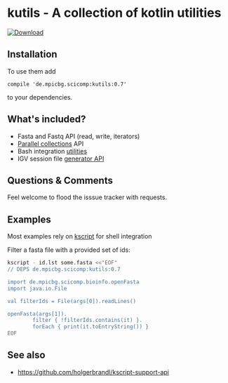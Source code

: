 # kutils - A collection of kotlin utilities

[ ![Download](https://api.bintray.com/packages/holgerbrandl/mpicbg-scicomp/kutils/images/download.svg) ](https://bintray.com/holgerbrandl/mpicbg-scicomp/kutils/_latestVersion)

## Installation

To use them add
```
compile 'de.mpicbg.scicomp:kutils:0.7'
```
to your dependencies.



## What's included?

* Fasta and Fastq API (read, write, iterators)
* [Parallel collections](src/main/kotlin/de/mpicbg/scicomp/kutils/ParCollections.kt) API
* Bash integration [utilities](src/main/kotlin/de/mpicbg/scicomp/kutils/Bash.kt)
* IGV session file [generator API](src/main/kotlin/de/mpicbg/scicomp/bioinfo/igv)

## Questions & Comments

Feel welcome to flood the isssue tracker with requests.

## Examples

Most examples rely on [kscript](https://github.com/holgerbrandl/kscript) for shell integration

Filter a fasta file with a provided set of ids:
```bash
kscript - id.lst some.fasta <<"EOF"
// DEPS de.mpicbg.scicomp:kutils:0.7

import de.mpicbg.scicomp.bioinfo.openFasta
import java.io.File

val filterIds = File(args[0]).readLines()

openFasta(args[1]).
        filter { !filterIds.contains(it) }.
        forEach { print(it.toEntryString()) }
EOF

```


## See also

* https://github.com/holgerbrandl/kscript-support-api
